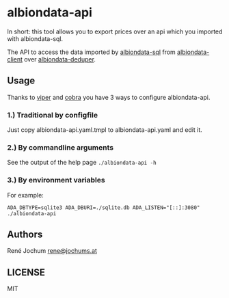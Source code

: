 albiondata-api
==============

In short: this tool allows you to export prices over an api which you imported with albiondata-sql.

The API to access the data imported by [albiondata-sql](https://github.com/pcdummy/albiondata-sql) from [albiondata-client](https://github.com/Regner/albiondata-client) over [albiondata-deduper](https://github.com/Regner/albiondata-deduper/).


## Usage

Thanks to [viper](https://github.com/spf13/viper) and [cobra](https://github.com/spf13/cobra) you have 3 ways to configure albiondata-api.

### 1.) Traditional by configfile 

Just copy albiondata-api.yaml.tmpl to albiondata-api.yaml and edit it.

### 2.) By commandline arguments

See the output of the help page ```./albiondata-api -h```

### 3.) By environment variables

For example:

```
ADA_DBTYPE=sqlite3 ADA_DBURI=./sqlite.db ADA_LISTEN="[::]:3080" ./albiondata-api
```

## Authors

René Jochum <rene@jochums.at>


## LICENSE

MIT